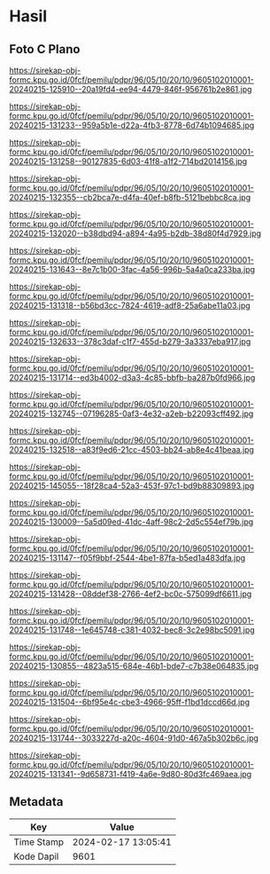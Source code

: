 # Hasil

## Foto C Plano

https://sirekap-obj-formc.kpu.go.id/0fcf/pemilu/pdpr/96/05/10/20/10/9605102010001-20240215-125910--20a19fd4-ee94-4479-846f-956761b2e861.jpg

https://sirekap-obj-formc.kpu.go.id/0fcf/pemilu/pdpr/96/05/10/20/10/9605102010001-20240215-131233--959a5b1e-d22a-4fb3-8778-6d74b1094685.jpg

https://sirekap-obj-formc.kpu.go.id/0fcf/pemilu/pdpr/96/05/10/20/10/9605102010001-20240215-131258--90127835-6d03-41f8-a1f2-714bd2014156.jpg

https://sirekap-obj-formc.kpu.go.id/0fcf/pemilu/pdpr/96/05/10/20/10/9605102010001-20240215-132355--cb2bca7e-d4fa-40ef-b8fb-5121bebbc8ca.jpg

https://sirekap-obj-formc.kpu.go.id/0fcf/pemilu/pdpr/96/05/10/20/10/9605102010001-20240215-132020--b38dbd94-a894-4a95-b2db-38d80f4d7929.jpg

https://sirekap-obj-formc.kpu.go.id/0fcf/pemilu/pdpr/96/05/10/20/10/9605102010001-20240215-131643--8e7c1b00-3fac-4a56-996b-5a4a0ca233ba.jpg

https://sirekap-obj-formc.kpu.go.id/0fcf/pemilu/pdpr/96/05/10/20/10/9605102010001-20240215-131318--b56bd3cc-7824-4619-adf8-25a6abe11a03.jpg

https://sirekap-obj-formc.kpu.go.id/0fcf/pemilu/pdpr/96/05/10/20/10/9605102010001-20240215-132633--378c3daf-c1f7-455d-b279-3a3337eba917.jpg

https://sirekap-obj-formc.kpu.go.id/0fcf/pemilu/pdpr/96/05/10/20/10/9605102010001-20240215-131714--ed3b4002-d3a3-4c85-bbfb-ba287b0fd966.jpg

https://sirekap-obj-formc.kpu.go.id/0fcf/pemilu/pdpr/96/05/10/20/10/9605102010001-20240215-132745--07196285-0af3-4e32-a2eb-b22093cff492.jpg

https://sirekap-obj-formc.kpu.go.id/0fcf/pemilu/pdpr/96/05/10/20/10/9605102010001-20240215-132518--a83f9ed6-21cc-4503-bb24-ab8e4c41beaa.jpg

https://sirekap-obj-formc.kpu.go.id/0fcf/pemilu/pdpr/96/05/10/20/10/9605102010001-20240215-145055--18f28ca4-52a3-453f-97c1-bd9b88309893.jpg

https://sirekap-obj-formc.kpu.go.id/0fcf/pemilu/pdpr/96/05/10/20/10/9605102010001-20240215-130009--5a5d09ed-41dc-4aff-98c2-2d5c554ef79b.jpg

https://sirekap-obj-formc.kpu.go.id/0fcf/pemilu/pdpr/96/05/10/20/10/9605102010001-20240215-131147--f05f9bbf-2544-4be1-87fa-b5ed1a483dfa.jpg

https://sirekap-obj-formc.kpu.go.id/0fcf/pemilu/pdpr/96/05/10/20/10/9605102010001-20240215-131428--08ddef38-2766-4ef2-bc0c-575099df6611.jpg

https://sirekap-obj-formc.kpu.go.id/0fcf/pemilu/pdpr/96/05/10/20/10/9605102010001-20240215-131748--1e645748-c381-4032-bec8-3c2e98bc5091.jpg

https://sirekap-obj-formc.kpu.go.id/0fcf/pemilu/pdpr/96/05/10/20/10/9605102010001-20240215-130855--4823a515-684e-46b1-bde7-c7b38e064835.jpg

https://sirekap-obj-formc.kpu.go.id/0fcf/pemilu/pdpr/96/05/10/20/10/9605102010001-20240215-131504--6bf95e4c-cbe3-4966-95ff-f1bd1dccd66d.jpg

https://sirekap-obj-formc.kpu.go.id/0fcf/pemilu/pdpr/96/05/10/20/10/9605102010001-20240215-131744--3033227d-a20c-4604-91d0-467a5b302b6c.jpg

https://sirekap-obj-formc.kpu.go.id/0fcf/pemilu/pdpr/96/05/10/20/10/9605102010001-20240215-131341--9d658731-f419-4a6e-9d80-80d3fc469aea.jpg


## Metadata

| Key        | Value               |
| ---------- | ------------------- |
| Time Stamp | 2024-02-17 13:05:41 |
| Kode Dapil | 9601                |



